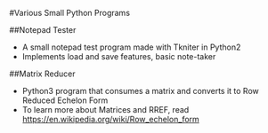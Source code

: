 #Various Small Python Programs

##Notepad Tester
- A small notepad test program made with Tkniter in Python2
- Implements load and save features, basic note-taker

##Matrix Reducer
- Python3 program that consumes a matrix and converts it to Row Reduced Echelon Form
- To learn more about Matrices and RREF, read https://en.wikipedia.org/wiki/Row_echelon_form
